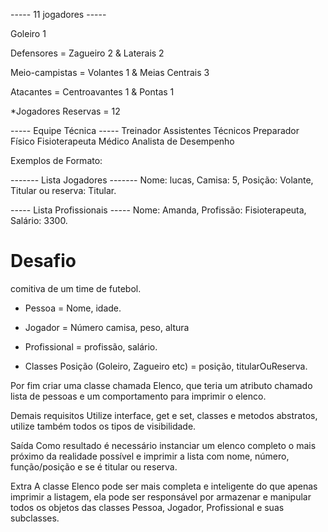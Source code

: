 ----- 11 jogadores -----

Goleiro 1

Defensores = Zagueiro 2 & Laterais  2

Meio-campistas = Volantes 1 & Meias Centrais 3

Atacantes = Centroavantes 1 & Pontas 1

*Jogadores Reservas = 12


----- Equipe Técnica -----
Treinador 
Assistentes Técnicos
Preparador Físico
Fisioterapeuta
Médico
Analista de Desempenho



Exemplos de Formato:

------- Lista Jogadores -------
Nome: lucas,
Camisa: 5,
Posição: Volante,
Titular ou reserva: Titular.

----- Lista Profissionais -----
Nome: Amanda,
Profissão: Fisioterapeuta,
Salário: 3300.




# Desafio

comitiva de um time de futebol. 

- Pessoa = Nome, idade.
- Jogador = Número camisa, peso, altura
- Profissional = profissão, salário.

- Classes Posição (Goleiro, Zagueiro etc) =  posição, titularOuReserva.

Por fim criar uma classe chamada Elenco, que teria um atributo chamado lista de pessoas e um comportamento para imprimir o elenco.

Demais requisitos
Utilize interface, get e set, classes e metodos abstratos, utilize também todos os tipos de visibilidade.

Saída
Como resultado é necessário instanciar um elenco completo o mais próximo da realidade possível e imprimir a lista com nome, número, função/posição e se é titular ou reserva.

Extra
A classe Elenco pode ser mais completa e inteligente do que apenas imprimir a listagem, ela pode ser responsável por armazenar e manipular todos os objetos das classes Pessoa, Jogador, Profissional e suas subclasses.